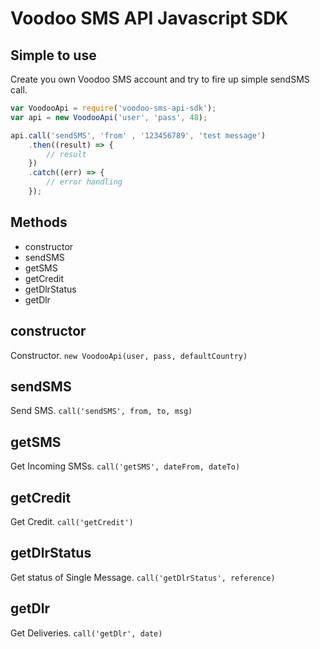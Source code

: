 # Voodoo SMS API Javascript SDK

## Simple to use

Create you own Voodoo SMS account and try to fire up simple sendSMS call.

```js
var VoodooApi = require('voodoo-sms-api-sdk');
var api = new VoodooApi('user', 'pass', 48);

api.call('sendSMS', 'from' , '123456789', 'test message')
    .then((result) => {
        // result
    })
    .catch((err) => {
        // error handling
    });
```

## Methods

- constructor
- sendSMS
- getSMS
- getCredit
- getDlrStatus
- getDlr

## constructor

Constructor.
`new VoodooApi(user, pass, defaultCountry)`
## sendSMS

Send SMS.
`call('sendSMS', from, to, msg)`
## getSMS

Get Incoming SMSs.
`call('getSMS', dateFrom, dateTo)`

## getCredit

Get Credit.
`call('getCredit')`

## getDlrStatus

Get status of Single Message.
`call('getDlrStatus', reference)`

## getDlr

Get Deliveries.
`call('getDlr', date)`